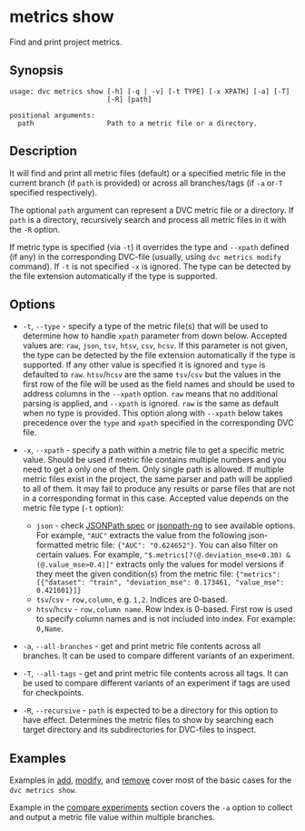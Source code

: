 # metrics show

Find and print project metrics.

## Synopsis

```usage
usage: dvc metrics show [-h] [-q | -v] [-t TYPE] [-x XPATH] [-a] [-T]
                        [-R] [path]

positional arguments:
  path                  Path to a metric file or a directory.
```

## Description

It will find and print all metric files (default) or a specified metric file in
the current branch (if `path` is provided) or across all branches/tags (if `-a`
or`-T` specified respectively).

The optional `path` argument can represent a DVC metric file or a directory. If
`path` is a directory, recursively search and process all metric files in it
with the `-R` option.

If metric type is specified (via `-t`) it overrides the type and `--xpath`
defined (if any) in the corresponding DVC-file (usually, using
`dvc metrics modify` command). If `-t` is not specified `-x` is ignored. The
type can be detected by the file extension automatically if the type is
supported.

## Options

- `-t`, `--type` - specify a type of the metric file(s) that will be used to
  determine how to handle `xpath` parameter from down below. Accepted values
  are: `raw`, `json`, `tsv`, `htsv`, `csv`, `hcsv`. If this parameter is not
  given, the type can be detected by the file extension automatically if the
  type is supported. If any other value is specified it is ignored and `type` is
  defaulted to `raw`. `htsv`/`hcsv` are the same `tsv`/`csv` but the values in
  the first row of the file will be used as the field names and should be used
  to address columns in the `--xpath` option. `raw` means that no additional
  parsing is applied, and `--xpath` is ignored. `raw` is the same as default
  when no type is provided. This option along with `--xpath` below takes
  precedence over the `type` and `xpath` specified in the corresponding DVC
  file.

- `-x`, `--xpath` - specify a path within a metric file to get a specific metric
  value. Should be used if metric file contains multiple numbers and you need to
  get a only one of them. Only single path is allowed. If multiple metric files
  exist in the project, the same parser and path will be applied to all of them.
  It may fail to produce any results or parse files that are not in a
  corresponding format in this case. Accepted value depends on the metric file
  type (`-t` option):

  - `json` - check [JSONPath spec](https://goessner.net/articles/JsonPath/) or
    [jsonpath-ng](https://github.com/h2non/jsonpath-ng) to see available
    options. For example, `"AUC"` extracts the value from the following
    json-formatted metric file: `{"AUC": "0.624652"}`. You can also filter on
    certain values. For example,
    `"$.metrics[?(@.deviation_mse<0.30) & (@.value_mse>0.4)]"` extracts only the
    values for model versions if they meet the given condition(s) from the
    metric file:
    `{"metrics": [{"dataset": "train", "deviation_mse": 0.173461, "value_mse": 0.421601}]}`
  - `tsv`/`csv` - `row,column`, e.g. `1,2`. Indices are 0-based.
  - `htsv`/`hcsv` - `row,column name`. Row index is 0-based. First row is used
    to specify column names and is not included into index. For example:
    `0,Name`.

- `-a`, `--all-branches` - get and print metric file contents across all
  branches. It can be used to compare different variants of an experiment.

- `-T`, `--all-tags` - get and print metric file contents across all tags. It
  can be used to compare different variants of an experiment if tags are used
  for checkpoints.

- `-R`, `--recursive` - `path` is expected to be a directory for this option to
  have effect. Determines the metric files to show by searching each target
  directory and its subdirectories for DVC-files to inspect.

## Examples

Examples in [add](/doc/commands-reference/metrics-add),
[modify](/doc/commands-reference/metrics-modify), and
[remove](/doc/commands-reference/metrics-remove) cover most of the basic cases
for the `dvc metrics show`.

Example in the [compare experiments](/doc/get-started/compare-experiments)
section covers the `-a` option to collect and output a metric file value within
multiple branches.
